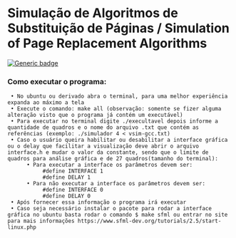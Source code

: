 # **Simulação de Algoritmos de Substituição de Páginas / Simulation of Page Replacement Algorithms**

[![Generic badge](https://img.shields.io/badge/Status-Finalizado-<red>.svg)](https://shields.io/)

### Como executar o programa:
     • No ubuntu ou derivado abra o terminal, para uma melhor experiência expanda ao máximo a tela
     • Execute o comando: make all (observação: somente se fizer alguma alteração visto que o programa já contém um executável)
     • Para executar no terminal digite ./execultavel depois informe a quantidade de quadros e o nome do arquivo .txt que contém as referências (exemplo: ./simulador 4 < vsim-gcc.txt)
     • Caso o usuário queira habilitar ou desabilitar a interface gráfica ou o delay que facilitar a visualização deve abrir o arquivo interface.h e mudar o valor da constante, sendo que o limite de quadros para análise gráfica e de 27 quadros(tamanho do terminal):
          • Para executar a interface os parâmetros devem ser:
               #define INTERFACE 1
               #define DELAY 1
          • Para não executar a interface os parâmetros devem ser:
               #define INTERFACE 0
               #define DELAY 0
     • Após fornecer essa informação o programa irá executar
     • Caso seja necessário instalar o pacote para rodar a interface gráfica no ubuntu basta rodar o comando $ make sfml ou entrar no site para mais informações https://www.sfml-dev.org/tutorials/2.5/start-linux.php


 

